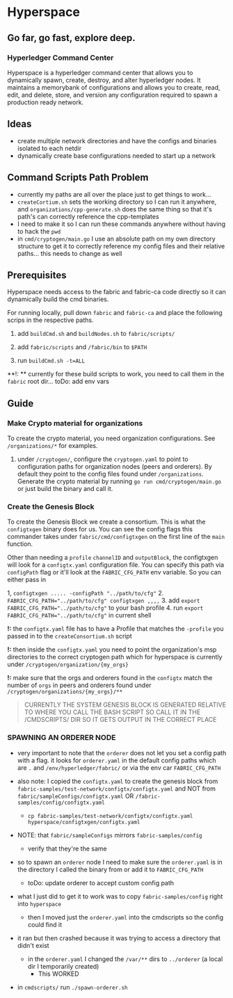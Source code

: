 # Hyperspace

## Go far, go fast, explore deep.

### Hyperledger Command Center

Hyperspace is a hyperledger command center that allows you to dynamically
spawn, create, destroy, and alter hyperledger nodes. It maintains a
memorybank of configurations and allows you to create, read, edit, and
delete, store, and version any configuration required to spawn a production ready network.

## Ideas
- create multiple network directories and have the configs and binaries
  isolated to each netdir
- dynamically create base configurations needed to start up a network

## Command Scripts Path Problem
- currently my paths are all over the place just to get things to
  work...
- `createCortium.sh` sets the working directory so I can run it
  anywhere, and `organizations/cpp-generate.sh` does the same thing so
  that it's path's can correctly reference the cpp-templates 
- I need to make it so I can run these commands anywhere without having
  to hack the `pwd` 
- in `cmd/cryptogen/main.go` I use an absolute path on my own directory
  structure to get it to correctly reference my config files and their
  relative paths... this needs to change as well

## Prerequisites

Hyperspace needs access to the fabric and fabric-ca code directly so it
can dynamically build the cmd binaries.

For running locally, pull down `fabric` and `fabric-ca` and place the
following scrips in the respective paths.


1. add `buildCmd.sh` and `buildNodes.sh` to `fabric/scripts/`

2. add `fabric/scripts` and `/fabric/bin` to `$PATH`

3. run `buildCmd.sh -t=ALL`

**!: ** currently for these build scripts to work, you need to call them
in the `fabric` root dir... toDo: add env vars

## Guide

### Make Crypto material for organizations
To create the crypto material, you need organization configurations. See
`/organizations/*` for examples. 

1. under `/cryptogen/`, configure the `cryptogen.yaml` to point to
   configuration paths for organization nodes (peers and orderers). By
   default they point to the config files found under `/organizations`.
   Generate the crypto material by running `go run
   cmd/cryptogen/main.go` or just build the binary and call it.

### Create the Genesis Block

To create the Genesis Block we create a consortium. This is what the
`configtxgen` binary does for us. You can see the config flags this
commander takes under `fabric/cmd/configtxgen` on the first line of the
`main` function.

Other than needing a `profile` `channelID` and `outputBlock`, the
configtxgen will look for a `configtx.yaml` configuration file. You can
specify this path via `configPath` flag or it'll look at the
`FABRIC_CFG_PATH` env variable. So you can either pass in

1, `configtxgen ..... -configPath "../path/to/cfg"`
2. `FABRIC_CFG_PATH="../path/to/cfg" configtxgen ,,,,`
3. add `export FABRIC_CFG_PATH="../path/to/cfg"` to your bash profile
4. run `export FABRIC_CFG_PATH="../path/to/cfg"` in current shell

**!:** the `configtx.yaml` file has to have a Profile that matches the
`-profile` you passed in to the `createConsortium.sh` script

**!:** then inside the `configtx.yaml` you need to point the
organization's msp directories to the correct cryptogen path which for
hyperspace is currently under `/cryptogen/organization/{my_orgs}`

**!:** make sure that the orgs and orderers found in the `configtx`
match the number of `orgs` in peers and orderers found under
`/cryptogen/organizations/{my_orgs}/**`

> CURRENTLY THE SYSTEM GENESIS BLOCK IS GENERATED RELATIVE TO WHERE YOU
CALL THE BASH SCRIPT SO CALL IT IN THE /CMDSCRIPTS/ DIR SO IT GETS
OUTPUT IN THE CORRECT PLACE

### SPAWNING AN ORDERER NODE
  - very important to note that the `orderer` does not let you set a
    config path with a flag. it looks for `orderer.yaml` in the default
    config paths which are `.` and `/env/hyperledger/fabric/` or via the
    env car `FABRIC_CFG_PATH`
  - also note: I copied the `configtx.yaml` to create the genesis block
    from `fabric-samples/test-network/configtx/configtx.yaml` and NOT
    from `fabric/sampleConfigs/configtx.yaml` OR `/fabric-samples/config/configtx.yaml`
    - `cp fabric-samples/test-network/configtx/configtx.yaml
      hyperspace/configtxgen/configtx.yaml`
  - NOTE: that `fabric/sampleConfigs` mirrors `fabric-samples/config`
    - verify that they're the same
  
  - so to spawn an `orderer` node I need to make sure the `orderer.yaml`
    is in the directory I called the binary from or add it to `FABRIC_CFG_PATH`
    - toDo: update orderer to accept custom config path
  - what I just did to get it to work was to copy `fabric-samples/config` right into `hyperspace`
    - then I moved just the `orderer.yaml` into the cmdscripts so the
      config could find it

  - it ran but then crashed because it was trying to access a directory
    that didn't exist
    - in the `orderer.yaml` I changed the `/var/**` dirs to `../orderer`
      (a local dir I temporarily created)
      - This WORKED

  - in `cmdscripts/` run `./spawn-orderer.sh`



    


